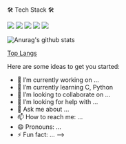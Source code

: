 🛠 Tech Stack 🛠


<img src="https://img.shields.io/badge/HTML-98FB98?style=fot-the-badge&logo=HTML5&logoColor=E34F26"> <img src="https://img.shields.io/badge/CSS-98FB98?style=fot-the-badge&logo=CSS3&logoColor=1572B6"> <img src="https://img.shields.io/badge/Java Script-98FB98?style=fot-the-badge&logo=JavaScript&logoColor=F7DF1E"> <img src="https://img.shields.io/badge/Python-3766AB?style=flat-square&logo=Python&logoColor=white"/></a> <img src="https://img.shields.io/badge/Java-007396?style=flat&logo=Java&logoColor=white"/></a>



![Anurag's github stats](https://github-readme-stats.vercel.app/api?username=Lucete-etoile)

[Top Langs](https://github-readme-stats.vercel.app/api/top-langs/?username=Lucete-etoile&layout=compact)

Here are some ideas to get you started:

- 🔭 I’m currently working on ...
- 🌱 I’m currently learning C, Python
- 👯 I’m looking to collaborate on ...
- 🤔 I’m looking for help with ...
- 💬 Ask me about ...
- 📫 How to reach me: ...
- 😄 Pronouns: ...
- ⚡ Fun fact: ...
-->
